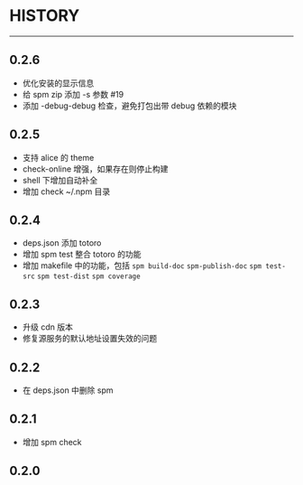 # HISTORY

---

## 0.2.6

- 优化安装的显示信息
- 给 spm zip 添加 -s 参数 #19
- 添加 -debug-debug 检查，避免打包出带 debug 依赖的模块

## 0.2.5

- 支持 alice 的 theme
- check-online 增强，如果存在则停止构建
- shell 下增加自动补全
- 增加 check ~/.npm 目录

## 0.2.4

- deps.json 添加 totoro
- 增加 spm test 整合 totoro 的功能
- 增加 makefile 中的功能，包括 `spm build-doc` `spm-publish-doc` `spm test-src` `spm test-dist` `spm coverage`

## 0.2.3

- 升级 cdn 版本
- 修复源服务的默认地址设置失效的问题

## 0.2.2

- 在 deps.json 中删除 spm

## 0.2.1

- 增加 spm check

## 0.2.0
